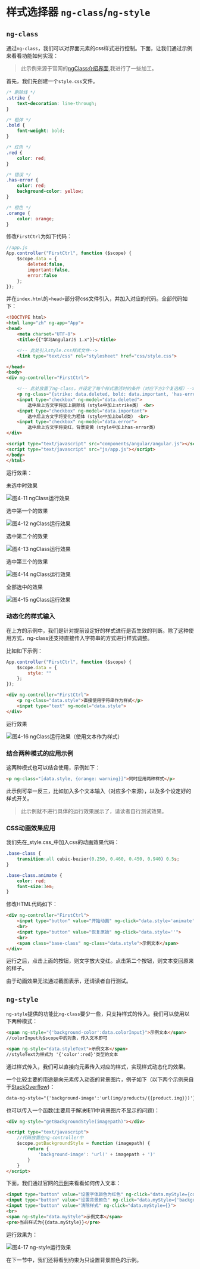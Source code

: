 # 样式选择器 `ng-class`/`ng-style`
## `ng-class`
通过`ng-class`，我们可以对界面元素的css样式进行控制。下面，让我们通过示例来看看功能如何实现：

> 此示例来源于官网的[ngClass介绍界面](),我进行了一些加工。

首先，我们先创建一个`style.css`文件。

```css
/* 删除线 */
.strike {
    text-decoration: line-through;
}

/* 粗体 */
.bold {
    font-weight: bold;
}

/* 红色 */
.red {
    color: red;
}

/* 错误 */
.has-error {
    color: red;
    background-color: yellow;
}

/* 橙色 */
.orange {
    color: orange;
}
```

修改`FirstCtrl`为如下代码：

```javascript
//app.js
App.controller("FirstCtrl", function ($scope) {
    $scope.data = {
        deleted:false,
        important:false,
        error:false
    };
});
```

并在`index.html`的`<head>`部分将css文件引入，并加入对应的代码。全部代码如下：

```html
<!DOCTYPE html>
<html lang="zh" ng-app="App">
<head>
    <meta charset="UTF-8">
    <title>{{"学习AngularJS 1.x"}}</title>

    <!-- 此处引入style.css样式文件-->
    <link type="text/css" rel="stylesheet" href="css/style.css">

</head>
<body>
<div ng-controller="FirstCtrl">

    <!-- 此处放置了ng-class，并设定了每个样式激活时的条件（对应下方3个复选框）-->
    <p ng-class="{strike: data.deleted, bold: data.important, 'has-error': data.error}">示例文字</p>
    <input type="checkbox" ng-model="data.deleted">
        选中后上方文字将加上删除线（style中加上strike类） <br>
    <input type="checkbox" ng-model="data.important">
        选中后上方文字将变化为粗体（style中加上bold类） <br>
    <input type="checkbox" ng-model="data.error">
        选中后上方文字将变红，背景变黄（style中加上has-error类）
</div>

<script type="text/javascript" src="components/angular/angular.js"></script>
<script type="text/javascript" src="js/app.js"></script>
</body>
</html>
```

运行效果：

未选中时效果

![图4-11 ngClass运行效果](./pic/0411_ngclass.png)

选中第一个的效果

![图4-12 ngClass运行效果](./pic/0412_ngclass.png)

选中第二个的效果

![图4-13 ngClass运行效果](./pic/0413_ngclass.png)

选中第三个的效果

![图4-14 ngClass运行效果](./pic/0414_ngclass.png)

全部选中的效果

![图4-15 ngClass运行效果](./pic/0415_ngclass.png)

### 动态化的样式输入
在上方的示例中，我们是针对提前设定好的样式进行是否生效的判断。除了这种使用方式，ng-class还支持直接传入字符串的方式进行样式调整。

比如如下示例：

```javascript
App.controller("FirstCtrl", function ($scope) {
    $scope.data = {
        style: ""
    };
});
```

```html
<div ng-controller="FirstCtrl">
    <p ng-class="data.style">直接使用字符串作为样式</p>
    <input type="text" ng-model="data.style">
</div>
```

运行效果

![图4-16 ngClass运行效果（使用文本作为样式）](./pic/0416_ngclass.png)

### 结合两种模式的应用示例
这两种模式也可以结合使用，示例如下：

```html
<p ng-class="[data.style, {orange: warning}]">同时应用两种样式</p>
```

此示例可举一反三，比如加入多个文本输入（对应多个来源），以及多个设定好的样式开关。

> 此示例就不进行具体的运行效果展示了，请读者自行测试效果。

### CSS动画效果应用
我们先在_style.css_中加入css的动画效果代码：

```css
.base-class {
    transition:all cubic-bezier(0.250, 0.460, 0.450, 0.940) 0.5s;
}

.base-class.animate {
    color: red;
    font-size:3em;
}
```

修改HTML代码如下：

```html
<div ng-controller="FirstCtrl">
    <input type="button" value="开始动画" ng-click="data.style='animate'">
    <br>
    <input type="button" value="恢复原始" ng-click="data.style=''">
    <br>
    <span class="base-class" ng-class="data.style">示例文本</span>
</div>
```

运行之后，点击上面的按钮，则文字放大变红。点击第二个按钮，则文本变回原来的样子。

由于动画效果无法通过截图表示，还请读者自行测试。

## `ng-style`
`ng-style`提供的功能比`ng-class`要少一些，只支持样式的传入。我们可以使用以下两种模式：

```html
<span ng-style="{'background-color':data.colorInput}">示例文本</span>
//colorInput为$scope中的对象，传入文本即可

<span ng-style="data.styleText">示例文本</span>
//styleText为样式为 '{'color':red}'类型的文本
```

通过样式传入，我们可以直接向元素传入对应的样式，实现样式动态化的效果。

一个比较主要的用途是向元素传入动态的背景图片，例子如下（以下两个示例来自于[StackOverflow](http://stackoverflow.com/questions/17252546/angularjs-ng-style-background-image-isnt-working))：

```html
data-ng-style="{'background-image':'url(img/products/{{product.img}})'}"
```

也可以传入一个函数(主要用于解决IE11中背景图片不显示的问题)：

```html
<div ng-style="getBackgroundStyle(imagepath)"></div>

<script type="text/javascript">
    //代码放置在ng-controller中
    $scope.getBackgroundStyle = function (imagepath) {
        return {
            'background-image': 'url(' + imagepath + ')'
        }
    }
</script>
```

下面，我们通过官网的[示例](https://docs.angularjs.org/api/ng/directive/ngStyle)来看看如何传入文本：

```html
<input type="button" value="设置字体颜色为红色" ng-click="data.myStyle={color:'red'}">
<input type="button" value="设置背景颜色" ng-click="data.myStyle={'background-color':'blue'}">
<input type="button" value="清除样式" ng-click="data.myStyle={}">
<br>
<span ng-style="data.myStyle">示例文本</span>
<pre>当前样式为{{data.myStyle}}</pre>
```

运行效果为：

 ![图4-17 ng-style运行效果](./pic/0417.png)

在下一节中，我们还将看到约束为只设置背景颜色的示例。
